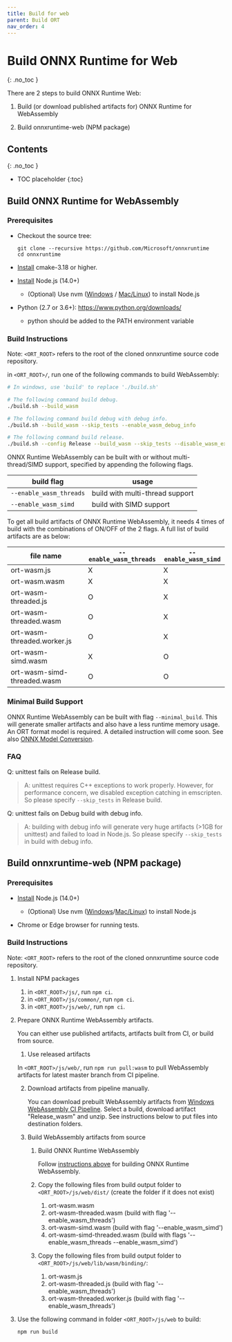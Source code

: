 ```yaml
---
title: Build for web
parent: Build ORT
nav_order: 4
---
```


# Build ONNX Runtime for Web
{: .no_toc }

There are 2 steps to build ONNX Runtime Web:

1. Build (or download published artifacts for) ONNX Runtime for WebAssembly

2. Build onnxruntime-web (NPM package)

## Contents
{: .no_toc }

* TOC placeholder
{:toc}

## Build ONNX Runtime for WebAssembly

### Prerequisites

- Checkout the source tree:
  ```
  git clone --recursive https://github.com/Microsoft/onnxruntime
  cd onnxruntime
  ```
- [Install](https://cmake.org/download/) cmake-3.18 or higher.

- [Install](https://nodejs.org/) Node.js (14.0+)

  - (Optional) Use nvm ([Windows](https://github.com/coreybutler/nvm-windows) / [Mac/Linux](https://github.com/creationix/nvm)) to install Node.js

- Python (2.7 or 3.6+): https://www.python.org/downloads/
  - python should be added to the PATH environment variable

### Build Instructions

Note: `<ORT_ROOT>` refers to the root of the cloned onnxruntime source code repository.

in `<ORT_ROOT>/`, run one of the following commands to build WebAssembly:

```sh
# In windows, use 'build' to replace './build.sh'

# The following command build debug.
./build.sh --build_wasm

# The following command build debug with debug info.
./build.sh --build_wasm --skip_tests --enable_wasm_debug_info

# The following command build release.
./build.sh --config Release --build_wasm --skip_tests --disable_wasm_exception_catching --disable_rtti
```

ONNX Runtime WebAssembly can be built with or without multi-thread/SIMD support, specified by appending the following flags.

| build flag              | usage                           |
| ----------------------- | ------------------------------- |
| `--enable_wasm_threads` | build with multi-thread support |
| `--enable_wasm_simd`    | build with SIMD support         |

To get all build artifacts of ONNX Runtime WebAssembly, it needs 4 times of build with the combinations of ON/OFF of the 2 flags. A full list of build artifacts are as below:

| file name                   | `--enable_wasm_threads` | `--enable_wasm_simd` |
| --------------------------- | ----------------------- | -------------------- |
| ort-wasm.js                 | X                       | X                    |
| ort-wasm.wasm               | X                       | X                    |
| ort-wasm-threaded.js        | O                       | X                    |
| ort-wasm-threaded.wasm      | O                       | X                    |
| ort-wasm-threaded.worker.js | O                       | X                    |
| ort-wasm-simd.wasm          | X                       | O                    |
| ort-wasm-simd-threaded.wasm | O                       | O                    |

### Minimal Build Support

ONNX Runtime WebAssembly can be built with flag `--minimal_build`. This will generate smaller artifacts and also have a less runtime memory usage. An ORT format model is required. A detailed instruction will come soon. See also [ONNX Model Conversion](../tutorials/mobile/model-conversion.html).

### FAQ

Q: unittest fails on Release build.

> A: unittest requires C++ exceptions to work properly. However, for performance concern, we disabled exception catching in emscripten. So please specify `--skip_tests` in Release build.

Q: unittest fails on Debug build with debug info.

> A: building with debug info will generate very huge artifacts (>1GB for unittest) and failed to load in Node.js. So please specify `--skip_tests` in build with debug info.

## Build onnxruntime-web (NPM package)

### Prerequisites

- [Install](https://nodejs.org/) Node.js (14.0+)

  - (Optional) Use nvm ([Windows](https://github.com/coreybutler/nvm-windows)/[Mac/Linux](https://github.com/creationix/nvm)) to install Node.js

- Chrome or Edge browser for running tests.

### Build Instructions

Note: `<ORT_ROOT>` refers to the root of the cloned onnxruntime source code repository.

1. Install NPM packages

   1. in `<ORT_ROOT>/js/`, run `npm ci`.
   2. in `<ORT_ROOT>/js/common/`, run `npm ci`.
   3. in `<ORT_ROOT>/js/web/`, run `npm ci`.

2. Prepare ONNX Runtime WebAssembly artifacts.

   You can either use published artifacts, artifacts built from CI, or build from source.

   1. Use released artifacts

     In `<ORT_ROOT>/js/web/`, run `npm run pull:wasm` to pull WebAssembly artifacts for latest master branch from CI pipeline.

   2. Download artifacts from pipeline manually.

      You can download prebuilt WebAssembly artifacts from [Windows WebAssembly CI Pipeline](https://dev.azure.com/onnxruntime/onnxruntime/_build?definitionId=161&_a=summary). Select a build, download artifact "Release_wasm" and unzip. See instructions below to put files into destination folders.

   3. Build WebAssembly artifacts from source

      1. Build ONNX Runtime WebAssembly

         Follow [instructions above](#build-onnx-runtime-for-webassembly) for building ONNX Runtime WebAssembly.

      2. Copy the following files from build output folder to `<ORT_ROOT>/js/web/dist/` (create the folder if it does not exist)

         1. ort-wasm.wasm
         2. ort-wasm-threaded.wasm (build with flag '--enable_wasm_threads')
         3. ort-wasm-simd.wasm (build with flag '--enable_wasm_simd')
         4. ort-wasm-simd-threaded.wasm (build with flags '--enable_wasm_threads --enable_wasm_simd')

      3. Copy the following files from build output folder to `<ORT_ROOT>/js/web/lib/wasm/binding/`:

         1. ort-wasm.js
         2. ort-wasm-threaded.js (build with flag '--enable_wasm_threads')
         3. ort-wasm-threaded.worker.js (build with flag '--enable_wasm_threads')

3. Use the following command in folder `<ORT_ROOT>/js/web` to build:

   ```
   npm run build
   ```
